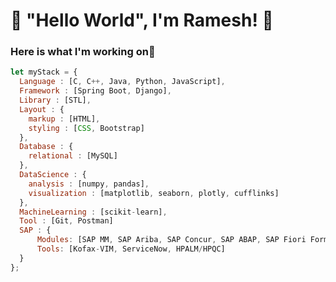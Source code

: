 # 👋 "Hello World", I'm Ramesh! 🙏
<!--
![Views Counter](https://komarev.com/ghpvc/?username=ramesh-11&color=brightgreen&style=plastic&label=PROFILE+VIEWS)

| ![Ramesh GitHub Statistics](https://github-readme-stats.vercel.app/api?username=ramesh-11&show_icons=true&bg_color=30,e96443,904e95&title_color=fff&text_color=fff&count_private=true&layout=compact) | ![Top Langs](https://github-readme-stats.vercel.app/api/top-langs/?username=ramesh-11&langs_count=11&layout=compact&bg_color=30,e96443,904e95&title_color=fff&text_color=fff) |
| --- | --- |
-->
### Here is what I'm working on🙂
```js
let myStack = {
  Language : [C, C++, Java, Python, JavaScript],
  Framework : [Spring Boot, Django],
  Library : [STL],
  Layout : {
    markup : [HTML],
    styling : [CSS, Bootstrap]
  },
  Database : {
    relational : [MySQL]
  },
  DataScience : {
    analysis : [numpy, pandas],
    visualization : [matplotlib, seaborn, plotly, cufflinks]
  },
  MachineLearning : [scikit-learn],
  Tool : [Git, Postman]
  SAP : {
      Modules: [SAP MM, SAP Ariba, SAP Concur, SAP ABAP, SAP Fiori Forms],
      Tools: [Kofax-VIM, ServiceNow, HPALM/HPQC]
  }
};
```
<!-- ![Trophies 🏆](https://github-profile-trophy.vercel.app/?username=ramesh-11) -->
<!--
**ramesh-11/ramesh-11** is a ✨ _special_ ✨ repository because its `README.md` (this file) appears on your GitHub profile.

Here are some ideas to get you started:

- 🔭 I’m currently working on ...
- 🌱 I’m currently learning ...
- 👯 I’m looking to collaborate on ...
- 🤔 I’m looking for help with ...
- 💬 Ask me about ...
- 📫 How to reach me: ...
- 😄 Pronouns: ...
- ⚡ Fun fact: ...
-->
